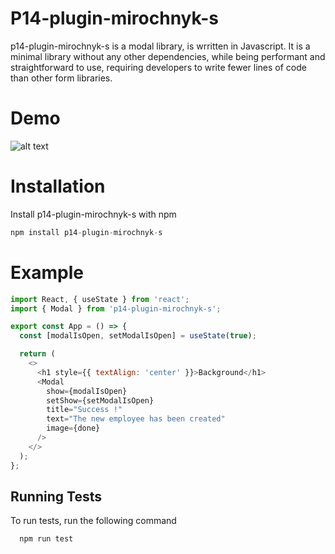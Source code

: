 # P14-plugin-mirochnyk-s

p14-plugin-mirochnyk-s is a modal library, is wrritten in Javascript. It is a minimal library without any other dependencies, while being performant and straightforward to use, requiring developers to write fewer lines of code than other form libraries.

# Demo

![alt text](figures/img.png)

# Installation

Install p14-plugin-mirochnyk-s with npm

```javascript
npm install p14-plugin-mirochnyk-s
```

# Example

```javascript
import React, { useState } from 'react';
import { Modal } from 'p14-plugin-mirochnyk-s';

export const App = () => {
  const [modalIsOpen, setModalIsOpen] = useState(true);

  return (
    <>
      <h1 style={{ textAlign: 'center' }}>Background</h1>
      <Modal
        show={modalIsOpen}
        setShow={setModalIsOpen}
        title="Success !"
        text="The new employee has been created"
        image={done}
      />
    </>
  );
};
```

## Running Tests

To run tests, run the following command

```bash
  npm run test
```
